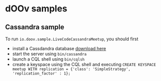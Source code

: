 # dOOv samples

## Cassandra sample

To run `io.doov.sample.LiveCodeCassandraMeetup`, you should first
* install a Cassdandra database [download here](https://cassandra.apache.org/download/)
* start the server using `bin/cassandra`
* launch a CQL shell using `bin/cqlsh`
* create a keyspace using the CQL shell and executing `CREATE KEYSPACE meetup WITH replication = {'class': 'SimpleStrategy', 'replication_factor' : 1};`
